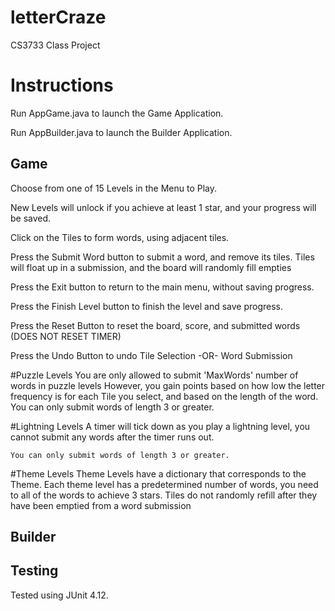 # letterCraze
CS3733 Class Project

# Instructions
Run AppGame.java to launch the Game Application.

Run AppBuilder.java to launch the Builder Application.

## Game
Choose from one of 15 Levels in the Menu to Play.

New Levels will unlock if you achieve at least 1 star, and your progress will be saved.

Click on the Tiles to form words, using adjacent tiles.

Press the Submit Word button to submit a word, and remove its tiles.
    Tiles will float up in a submission, and the board will randomly fill empties

Press the Exit button to return to the main menu, without saving progress.

Press the Finish Level button to finish the level and save progress.

Press the Reset Button to reset the board, score, and submitted words (DOES NOT RESET TIMER)

Press the Undo Button to undo
    Tile Selection  -OR-
    Word Submission

#Puzzle Levels
    You are only allowed to submit 'MaxWords' number of words in puzzle levels
    However, you gain points based on how low the letter frequency is for
    each Tile you select, and based on the length of the word.
    You can only submit words of length 3 or greater.

#Lightning Levels
    A timer will tick down as you play a lightning level, you cannot
    submit any words after the timer runs out.
    
    You can only submit words of length 3 or greater.

#Theme Levels
    Theme Levels have a dictionary that corresponds to the Theme.
    Each theme level has a predetermined number of words, you need to 
    all of the words to achieve 3 stars.
    Tiles do not randomly refill after they have been emptied from a word submission

## Builder


## Testing
Tested using JUnit 4.12.

